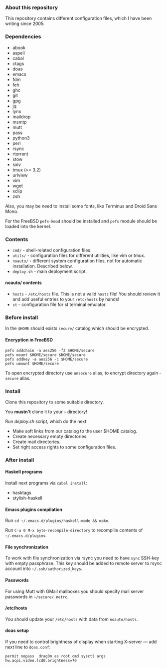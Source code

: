 ### About this repository

This repository contains different configuration files, which I have been writing since 2005.

### Dependencies

* abook
* aspell
* cabal
* ctags
* doas
* emacs
* fdm
* feh
* ghc
* git
* gpg
* jq
* lynx
* maildrop
* msmtp
* mutt
* pass
* python3
* perl
* rsync
* rtorrent
* stow
* sxiv
* tmux (>= 3.2)
* urlview
* vim
* wget
* xclip
* zsh

Also, you may be need to install some fonts, like Terminus and Droid Sans Mono.

For the FreeBSD `pefs-kmod` should be installed and `pefs` module should be loaded into the kernel.

### Contents

* `cmd/` - shell-related configuration files.
* `utils/` - configuration files for different utilities, like vim or tmux.
* `noauto/` - different system configuration files, not for automatic installation. Described below.
* `deploy.sh` - main deployment script.

#### noauto/ contents

* `hosts` - `/etc/hosts` file. This is not a valid `hosts` file! You should review it and add useful entries to your `/etc/hosts` by hands!
* `st` - configuration file for st terminal emulator.

### Before install

In the `$HOME` should exists `secure/` catalog which should be encrypted.

#### Encryption in FreeBSD

```
pefs addchain -a aes256 -fZ $HOME/secure
pefs mount $HOME/secure $HOME/secure
pefs addkey -a aes256 -c $HOME/secure
pefs umount $HOME/secure
```

To open encrypted directory use `unsecure` alias, to encrypt directory again - `secure` alias.

### Install

Clone this repository to some suitable directory.

You **mustn't** clone it to your `~` directory!

Run *deploy.sh* script, which do the next:
* Make soft links from our catalog to the user $HOME catalog.
* Create necessary empty directories.
* Create mail directories.
* Set right access rights to some configuration files.

### After install

#### Haskell programs

Install next programs via `cabal install`:
* hasktags
* stylish-haskell

#### Emacs plugins compilation

Run `cd ~/.emacs.d/plugins/haskell-mode && make`.

Run `C-u 0 M-x byte-recompile-directory` to recomplile contents of `~/.emacs.d/plugins`.

#### File synchronization

To work with file synchronization via rsync you need to have `sync` SSH-key with empty passphrase. This key should be added to remote server to rsync account into
`~/.ssh/authorized_keys`.

#### Passwords

For using Mutt with GMail mailboxes you should specify mail server passwords in `~/secure/.netrc`.

#### /etc/hosts

You should update your `/etc/hosts` with data from `noauto/hosts`.

#### doas setup

If you need to control brightness of display when starting X-server — add next line to `doas.conf`:

```
permit nopass  drag0n as root cmd sysctl args hw.acpi.video.lcd0.brightness=70
```


